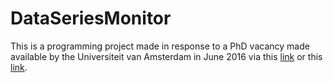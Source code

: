# DataSeriesMonitor

This is a programming project made in response to a PhD vacancy made available by the Universiteit van Amsterdam in June 2016 via this <a href="https://staff.fnwi.uva.nl/a.d.pimentel/iDAPT-positionsPDF.pdf">link</a> or this <a href="https://staff.fnwi.uva.nl/a.d.pimentel/iDAPT-position16.pdf">link</a>.

